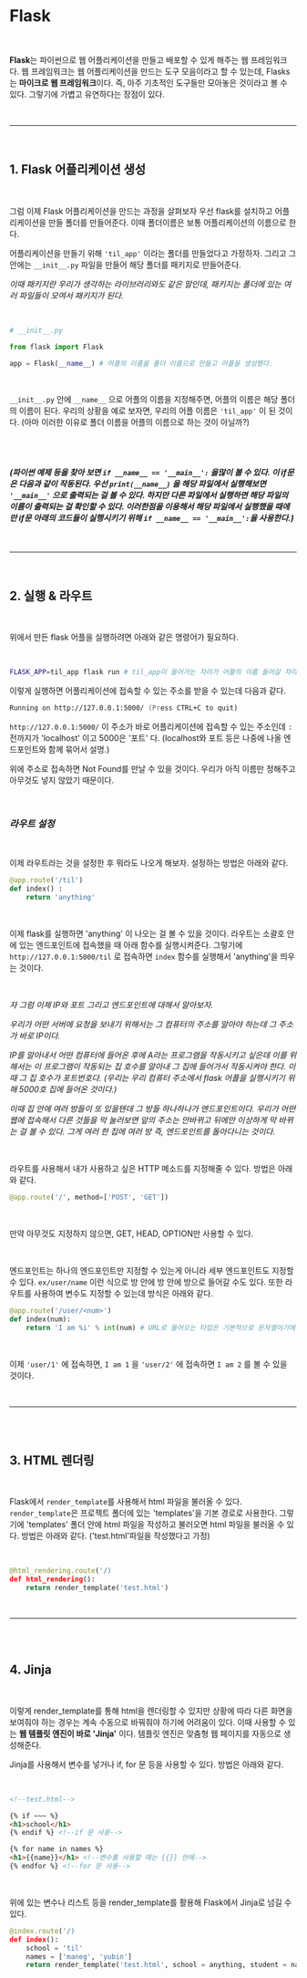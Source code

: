 # **Flask**

<br>

**Flask**는 파이썬으로 웹 어플리케이션을 만들고 배포할 수 있게 해주는 웹 프레임워크다. 웹 프레임워크는 웹 어플리케이션을 만드는 도구 모음이라고 할 수 있는데, Flasks는 **마이크로 웹 프레임워크**이다. 즉, 아주 기초적인 도구들만 모아놓은 것이라고 볼 수 있다. 그렇기에 가볍고 유연하다는 장점이 있다.

<br>
<hr>

<br>

## **1. Flask 어플리케이션 생성**

<br>

그럼 이제 Flask 어플리케이션을 만드는 과정을 살펴보자 우선 flask를 설치하고 어플리케이션을 만들 폴더를 만들어준다. 이때 폴더이름은 보통 어플리케이션의 이름으로 한다. 

어플리케이션을 만들기 위해 `'til_app'` 이라는 폴더를 만들었다고 가정하자. 그리고 그 안에는 `__init__.py` 파일을 만들어 해당 폴더를 패키지로 만들어준다.

*이때 패키지란 우리가 생각하는 라이브러리와도 같은 말인데, 패키지는 폴더에 있는 여러 파일들이 모여서 패키지가 된다.* 

<br>

~~~python
# __init__.py

from flask import Flask

app = Flask(__name__) # 어플의 이름을 폴더 이름으로 만들고 어플을 생성했다.
~~~

<br>

`__init__.py` 안에 `__name__` 으로 어플의 이름을 지정해주면, 어플의 이름은 해당 폴더의 이름이 된다. 우리의 상황을 예로 보자면, 우리의 어플 이름은 `'til_app'` 이 된 것이다. (아마 이러한 이유로 폴더 이름을 어플의 이름으로 하는 것이 아닐까?)

<br>
<br>

#### *(파이썬 예제 등을 찾아 보면 `if __name__ == '__main__':` 을많이 볼 수 있다. 이 if문은 다음과 같이 작동된다. 우선 `print(__name__)` 을 해당 파일에서 실행해보면 `'__main__'` 으로 출력되는 걸 볼 수 있다. 하지만 다른 파일에서 실행하면 해당 파일의 이름이 출력되는 걸 확인할 수 있다. 이러한점을 이용해서 해당 파일에서 실행했을 때에만 if문 아래의 코드들이 실행시키기 위해 `if __name__ == '__main__':`을 사용한다.)*

<br>
<hr>
<br>

## **2. 실행 & 라우트**

<br>

위에서 만든 flask 어플을 실행하려면 아래와 같은 명령어가 필요하다.

<br>

~~~zsh
FLASK_APP=til_app flask run # til_app이 들어가는 자리가 어플의 이름 들어갈 자리이다.
~~~

이렇게 실행하면 어플리케이션에 접속할 수 있는 주소를 받을 수 있는데 다음과 같다.

~~~zsh
Running on http://127.0.0.1:5000/ (Press CTRL+C to quit)
~~~

`http://127.0.0.1:5000/` 이 주소가 바로 어플리케이션에 접속할 수 있는 주소인데 `:` 전까지가 'localhost' 이고 5000은 '포트' 다. (localhost와 포트 등은 나중에 나올 엔드포인트와 함께 묶어서 설명.)

위에 주소로 접속하면 Not Found를 만날 수 있을 것이다. 우리가 아직 이름만 정해주고 아무것도 넣지 않았기 때문이다. 

<br>

### *라우트 설정* 

<br>

이제 라우트라는 것을 설정한 후 뭐라도 나오게 해보자. 설정하는 방법은 아래와 같다.

~~~python
@app.route('/til')
def index() :
    return 'anything'
~~~

<br>

이제 flask를 실행하면 'anything' 이 나오는 걸 볼 수 있을 것이다. 라우트는 소괄호 안에 있는 엔드포인트에 접속했을 때 아래 함수를 실행시켜준다. 그렇기에 `http://127.0.0.1:5000/til` 로 접속하면 `index` 함수를 실행해서 'anything'을 띄우는 것이다.

<br>

*자 그럼 이제 IP와 포트 그리고 엔드포인트에 대해서 알아보자.*

*우리가 어떤 서버에 요청을 보내기 위해서는 그 컴퓨터의 주소를 알아야 하는데 그 주소가 바로 IP이다.*

*IP를 알아내서 어떤 컴퓨터에 들어온 후에 A라는 프로그램을 작동시키고 싶은데 이를 위해서는 이 프로그램이 작동되는 집 호수를 알아내 그 집에 들어가서 작동시켜야 한다. 이때 그 집 호수가 포트번호다. (우리는 우리 컴퓨터 주소에서 flask 어플을 실행시키기 위해 5000호 집에 들어온 것이다.)*

*이때 집 안에 여러 방들이 또 있을텐데 그 방들 하나하나가 엔드포인트이다. 우리가 어떤 웹에 접속해서 다른 것들을 막 눌러보면 앞의 주소는 안바뀌고 뒤에만 이상하게 막 바뀌는 걸 볼 수 있다. 그게 여러 한 집에 여러 방 즉, 엔드포인트를 돌아다니는 것이다.*

<br>

라우트를 사용해서 내가 사용하고 싶은 HTTP 메소드를 지정해줄 수 있다. 방법은 아래와 같다.

~~~python
@app.route('/', method=['POST', 'GET'])
~~~

<br> 

만약 아무것도 지정하지 않으면, GET, HEAD, OPTION만 사용할 수 있다.

<br>

엔드포인트는 하나의 엔드포인트만 지정할 수 있는게 아니라 세부 엔드포인트도 지정할 수 있다. `ex/user/name`  이런 식으로 방 안에 방 안에 방으로 들어갈 수도 있다. 또한 라우트를 사용하여 변수도 지정할 수 있는데 방식은 아래와 같다.

~~~python
@app.route('/user/<num>')
def index(num):
    return 'I am %i' % int(num) # URL로 들어오는 타입은 기본적으로 문자열이기에 int로 지정.
~~~

<br>

이제 `'user/1'` 에 접속하면, `I am 1` 을 `'user/2'` 에 접속하면 `I am 2` 를 볼 수 있을 것이다.

<br>
<hr>
<br>
<br>

## **3. HTML 렌더링**

<br>

Flask에서 `render_template`를 사용해서 html 파일을 불러올 수 있다. `render_template`은 프로젝트 폴더에 있는 'templates'을 기본 경로로 사용한다. 그렇기에 'templates' 폴더 안에 html 파일을 작성하고 불러오면 html 파일을 불러올 수 있다. 방법은 아래와 같다. ('test.html'파일을 작성했다고 가정)

<br>

~~~python
@html_rendering.route('/)
def html_rendering():
    return render_template('test.html')
~~~

<br>
<hr>
<br>
<br>


## **4. Jinja**
<br>

이렇게 render_template를 통해 html을 렌더링할 수 있지만 상황에 따라 다른 화면을 보여줘야 하는 경우는 계속 수동으로 바꿔줘야 하기에 어려움이 있다. 이때 사용할 수 있는 **웹 템플릿 엔진이 바로 'Jinja'** 이다. 템플릿 엔진은 맞춤형 웹 페이지를 자동으로 생성해준다. 

Jinja를 사용해서 변수를 넣거나 if, for 문 등을 사용할 수 있다. 방법은 아래와 같다.

<br>

~~~html
<!--test.html-->

{% if ~~~ %}
<h1>school</h1>
{% endif %} <!--if 문 사용-->

{% for name in names %}
<h1>{{name}}</h1> <!--변수를 사용할 때는 {{}} 안에-->
{% endfor %} <!--for 문 사용-->
~~~

<br>

위에 있는 변수나 리스트 등을 render_template를 활용해 Flask에서 Jinja로 넘길 수 있다.

~~~python
@index.route('/)
def index():
    school = 'til'
    names = ['maneg', 'yubin']
    return render_template('test.html', school = anything, student = names )
~~~